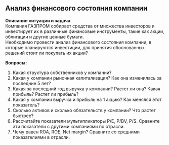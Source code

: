 ## Анализ финансового состояния компании

**Описание ситуации и задача**         
Компания ГАЗПРОМ собирает средства от множества инвесторов и инвестирует их в различные финансовые инструменты, такие как акции, облигации и другие ценные бумаги.               
Необходимо провести анализ финансового состояния компании, в которые планируются инвестиции, для принятия обоснованных решений стоит ли покупать их акции?            

**Вопросы:**
1) Какая структура собственников у компании?              
2) Какая у компании рыночная капитализация? Как она изменилась за последние 5 лет?                 
3) Какая за последний год выручка у компании? Растет ли она? Какая прибыль? Растет ли прибыль?              
4) Какая у компании выручка и прибыль на 1 акцию? Как менялся этот показатель?            
5) Сколько активов и сколько обязательств у компании? Что растет быстрее?           
6) Рассчитайте показатели мультипликаторы P/E, P/BV, P/S. Сравните эти показатели с другими компаниями по отрасли.       
7) Чему равен ROA, ROE, Net margin? Сравните со средними показателиями в отрасли.




